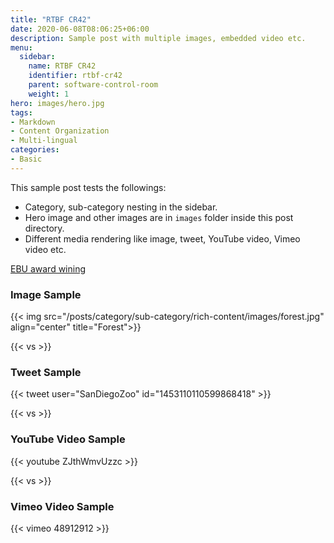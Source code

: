 ```yaml
---
title: "RTBF CR42"
date: 2020-06-08T08:06:25+06:00
description: Sample post with multiple images, embedded video etc.
menu:
  sidebar:
    name: RTBF CR42
    identifier: rtbf-cr42
    parent: software-control-room
    weight: 1
hero: images/hero.jpg
tags:
- Markdown
- Content Organization
- Multi-lingual
categories:
- Basic
---
```


This sample post tests the followings:

- Category, sub-category nesting in the sidebar.
- Hero image and other images are in `images` folder inside this post directory.
- Different media rendering like image, tweet, YouTube video, Vimeo video etc.

<a href="https://tech.ebu.ch/news/2021/03/cr42-the-control-room-reimagined">EBU award wining</a>

### Image Sample

{{< img src="/posts/category/sub-category/rich-content/images/forest.jpg" align="center" title="Forest">}}

{{< vs >}}

### Tweet Sample

{{< tweet user="SanDiegoZoo" id="1453110110599868418" >}}

{{< vs >}}

### YouTube Video Sample

{{< youtube ZJthWmvUzzc >}}

{{< vs >}}

### Vimeo Video Sample

{{< vimeo 48912912 >}}
